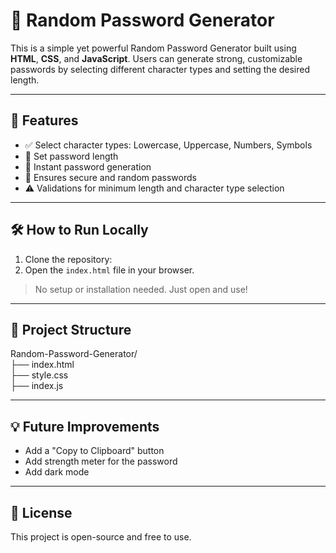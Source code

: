 # 🔐 Random Password Generator

This is a simple yet powerful Random Password Generator built using **HTML**, **CSS**, and **JavaScript**. Users can generate strong, customizable passwords by selecting different character types and setting the desired length.

---

## 🚀 Features

- ✅ Select character types: Lowercase, Uppercase, Numbers, Symbols  
- 🔢 Set password length  
- 🔁 Instant password generation  
- 🔐 Ensures secure and random passwords  
- ⚠️ Validations for minimum length and character type selection

---

## 🛠️ How to Run Locally

1. Clone the repository:
2. Open the `index.html` file in your browser.

> No setup or installation needed. Just open and use!

---

## 📁 Project Structure
Random-Password-Generator/
<br>
├── index.html
<br>
├── style.css
<br>
├── index.js

---

## 💡 Future Improvements

- Add a "Copy to Clipboard" button
- Add strength meter for the password
- Add dark mode

---

## 📄 License

This project is open-source and free to use.
